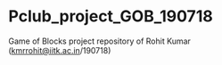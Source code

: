 # Pclub_project_GOB_190718
Game of Blocks project repository of Rohit Kumar (kmrrohit@iitk.ac.in/190718)
